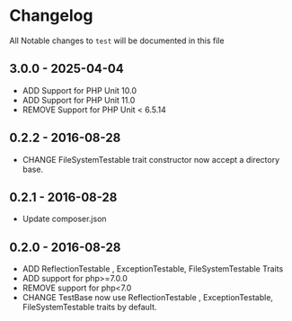 # Changelog

All Notable changes to `test` will be documented in this file

## 3.0.0 - 2025-04-04

- ADD Support for PHP Unit 10.0
- ADD Support for PHP Unit 11.0
- REMOVE Support for PHP Unit < 6.5.14

## 0.2.2 - 2016-08-28

- CHANGE FileSystemTestable trait constructor now accept a directory base. 

## 0.2.1 - 2016-08-28

- Update composer.json

## 0.2.0 - 2016-08-28

- ADD ReflectionTestable , ExceptionTestable, FileSystemTestable Traits
- ADD support for php>=7.0.0
- REMOVE support for php<7.0
- CHANGE TestBase now use ReflectionTestable , ExceptionTestable, FileSystemTestable traits by default.
